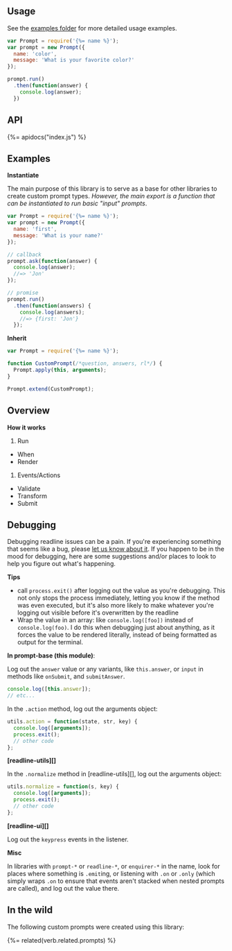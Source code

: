 ## Usage

See the [examples folder](./examples) for more detailed usage examples.

```js
var Prompt = require('{%= name %}');
var prompt = new Prompt({
  name: 'color',
  message: 'What is your favorite color?'
});

prompt.run()
  .then(function(answer) {
    console.log(answer);
  })
```

## API
{%= apidocs("index.js") %}

## Examples

**Instantiate**

The main purpose of this library is to serve as a base for other libraries to create custom prompt types. _However, the main export is a function that can be instantiated to run basic "input" prompts_.  

```js
var Prompt = require('{%= name %}');
var prompt = new Prompt({
  name: 'first',
  message: 'What is your name?'
});

// callback
prompt.ask(function(answer) {
  console.log(answer);
  //=> 'Jon'
});

// promise
prompt.run()
  .then(function(answers) {
    console.log(answers);
    //=> {first: 'Jon'}
  });
```


**Inherit**



```js
var Prompt = require('{%= name %}');

function CustomPrompt(/*question, answers, rl*/) {
  Prompt.apply(this, arguments);
}

Prompt.extend(CustomPrompt);
```

## Overview

**How it works**

1. Run
  - When
  - Render
1. Events/Actions
  - Validate
  - Transform
  - Submit

## Debugging

Debugging readline issues can be a pain. If you're experiencing something that seems like a bug, please [let us know about it](../../issues). If you happen to be in the  mood for debugging, here are some suggestions and/or places to look to help you figure out what's happening.

**Tips**

- call `process.exit()` after logging out the value as you're debugging. This not only stops the process immediately, letting you know if the method was even executed, but it's also more likely to make whatever you're logging out visible  before it's overwritten by the readline
- Wrap the value in an array: like `console.log([foo])` instead of `console.log(foo)`. I do this when debugging just about anything, as it forces the value to be rendered literally, instead of being formatted as output for the terminal.

**In prompt-base (this module)**:

Log out the `answer` value or any variants, like `this.answer`, or `input` in methods like `onSubmit`, and `submitAnswer`.

```js
console.log([this.answer]);
// etc...
```

In the `.action` method, log out the arguments object:

```js
utils.action = function(state, str, key) {
  console.log([arguments]);
  process.exit();
  // other code
};
```

**[readline-utils][]**

In the `.normalize` method in [readline-utils][], log out the arguments object:

```js
utils.normalize = function(s, key) {
  console.log([arguments]);
  process.exit();
  // other code
};
```

**[readline-ui][]**

Log out the `keypress` events in the listener.


**Misc**

In libraries with `prompt-*` or `readline-*`, or `enquirer-*` in the name, look for places where something is `.emit`ing, or listening with `.on` or `.only` (which simply wraps `.on` to ensure that events aren't stacked when nested prompts are called), and log out the value there. 

## In the wild

The following custom prompts were created using this library:

{%= related(verb.related.prompts) %}

[rl]: https://nodejs.org/api/readline.html#readline_rl_write_data_key
